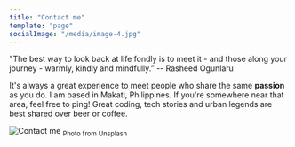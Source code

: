 ```yaml
---
title: "Contact me"
template: "page"
socialImage: "/media/image-4.jpg"
---
```


"The best way to look back at life fondly is to meet it - and those along your journey - warmly, kindly and mindfully.”
-- Rasheed Ogunlaru 

It's always a great experience to meet people who share the same **passion** as you do. I am based in Makati, Philippines. If you're somewhere near that area, feel free to ping! Great coding, tech stories and urban legends are best shared over beer or coffee.  

![Contact me](/media/image-4.jpg) <sub>Photo from Unsplash</sub>